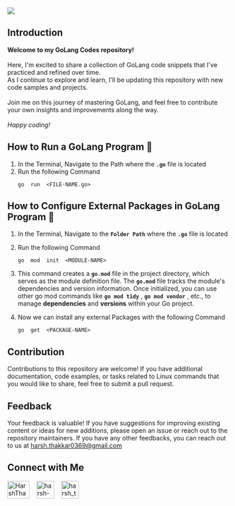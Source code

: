 <img src="https://github.com/Harsh971/GoLang-Codes/blob/main/GoLang-Banner.jpg">

<br>

## Introduction

**Welcome to my GoLang Codes repository!**
<br><br>
Here, I'm excited to share a collection of GoLang code snippets that I've practiced and refined over time. 
<br>
As I continue to explore and learn, I'll be updating this repository with new code samples and projects. 
<br><br>
Join me on this journey of mastering GoLang, and feel free to contribute your own insights and improvements along the way. 
<br><br>
*Happy coding!*

## How to Run a GoLang Program  🤔
1. In the Terminal, Navigate to the Path where the **`.go`** file is located
2. Run the following Command<br>
    ```
    go  run  <FILE-NAME.go>
    ```
## How to Configure External Packages in GoLang Program  🤔
1. In the Terminal, Navigate to the **`Folder Path`** where the **`.go`** file is located
2. Run the following Command<br>
    ```
    go  mod  init  <MODULE-NAME>
    ```
3. This command creates a **`go.mod`** file in the project directory, which serves as the module definition file. The **`go.mod`** file tracks the module's dependencies and version information. Once initialized, you can use other go mod commands like **`go mod tidy`** , **`go mod vendor`** , etc., to manage **dependencies** and **versions** within your Go project.

4. Now we can install any external Packages with the following Command
    ```
    go  get  <PACKAGE-NAME>
    ```




## Contribution

Contributions to this repository are welcome! If you have additional documentation, code examples, or tasks related to Linux commands that you would like to share, feel free to submit a pull request.

## Feedback

Your feedback is valuable! If you have suggestions for improving existing content or ideas for new additions, please open an issue or reach out to the repository maintainers. If you have any other feedbacks, you can reach out to us at harsh.thakkar0369@gmail.com


## Connect with Me
<p>

 <a href="https://twitter.com/HarshThakkar971" target="blank"><img align="center" src="https://img.freepik.com/premium-vector/vector-new-twitter-x-white-logo-black-background_744381-866.jpg" alt="HarshThakkar971" height="40" width="50" /></a>
  &nbsp;&nbsp;
  	<a href="https://linkedin.com/in/harsh-thakkar-7764bb1a4" target="blank"><img align="center" src="https://upload.wikimedia.org/wikipedia/commons/thumb/c/ca/LinkedIn_logo_initials.png/800px-LinkedIn_logo_initials.png" alt="harsh-thakkar-7764bb1a4" height="40" width="40" /></a>
  &nbsp;&nbsp;
 <a href="https://instagram.com/harsh_thakkar09" target="blank"><img align="center" src="https://upload.wikimedia.org/wikipedia/commons/thumb/e/e7/Instagram_logo_2016.svg/768px-Instagram_logo_2016.svg.png" alt="harsh_thakkar09" height="40" width="40" /></a>
</p>

